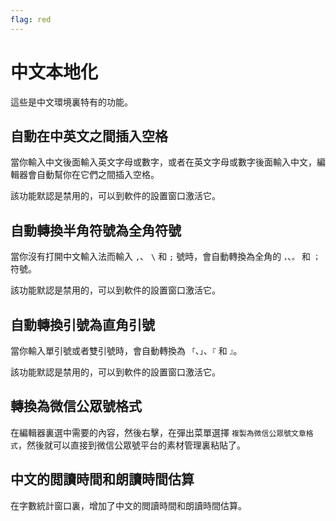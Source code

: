 ```yaml
---
flag: red
---
```

# 中文本地化

這些是中文環境裏特有的功能。

## 自動在中英文之間插入空格

當你輸入中文後面輸入英文字母或數字，或者在英文字母或數字後面輸入中文，編輯器會自動幫你在它們之間插入空格。

該功能默認是禁用的，可以到軟件的設置窗口激活它。

## 自動轉換半角符號為全角符號

當你沒有打開中文輸入法而輸入 `,`、 `\` 和 `;` 號時，會自動轉換為全角的 `，`、`。` 和 `；` 符號。

該功能默認是禁用的，可以到軟件的設置窗口激活它。

## 自動轉換引號為直角引號

當你輸入單引號或者雙引號時，會自動轉換為 `「`、`」`、`『` 和 `』`。

該功能默認是禁用的，可以到軟件的設置窗口激活它。

## 轉換為微信公眾號格式

在編輯器裏選中需要的內容，然後右擊，在彈出菜單選擇 `複製為微信公眾號文章格式`，然後就可以直接到微信公眾號平台的素材管理裏粘貼了。

## 中文的閲讀時間和朗讀時間估算

在字數統計窗口裏，增加了中文的閲讀時間和朗讀時間估算。

